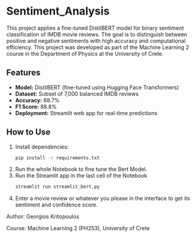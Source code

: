 # Sentiment_Analysis

This project applies a fine-tuned DistilBERT model for binary sentiment classification of IMDB movie reviews. The goal is to distinguish between positive and negative sentiments with high accuracy and computational efficiency. This project was developed as part of the Machine Learning 2 course in the Department of Physics at the University of Crete.

## Features

- **Model:** DistilBERT (fine-tuned using Hugging Face Transformers)  
- **Dataset:** Subset of 7,000 balanced IMDB reviews  
- **Accuracy:** 88.7%  
- **F1 Score:** 88.8%  
- **Deployment:** Streamlit web app for real-time predictions  

## How to Use

1. Install dependencies:
   ```bash
   pip install -r requirements.txt
2. Run the whole Notebook to fine tune the Bert Model.
3. Run the Streamlit app in the last cell of the Notebook
   ```bash
   streamlit run streamlit_bert.py
4. Enter a movie review or whatever you please in the interface to get its sentiment and confidence score.

Author: Georgios Kritopoulos

Course: Machine Learning 2 (PH253), University of Crete
